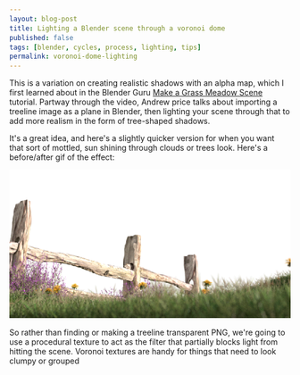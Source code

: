 ```yaml
---
layout: blog-post
title: Lighting a Blender scene through a voronoi dome
published: false
tags: [blender, cycles, process, lighting, tips]
permalink: voronoi-dome-lighting
---
```

This is a variation on creating realistic shadows with an alpha map, which I first learned about in the Blender Guru [Make a Grass Meadow Scene](http://www.blenderguru.com/tutorials/make-grassy-meadow-scene/) tutorial. Partway through the video, Andrew price talks about importing a treeline image as a plane in Blender, then lighting your scene through that to add more realism in the form of tree-shaped shadows. 

It's a great idea, and here's a slightly quicker version for when you want that sort of mottled, sun shining through clouds or trees look. Here's a before/after gif of the effect:

![Blender voronoi dome lighting](/images/blog/sun-comparison.gif)

So rather than finding or making a treeline transparent PNG, we're going to use a procedural texture to act as the filter that partially blocks light from hitting the scene. Voronoi textures are handy for things that need to look clumpy or grouped




